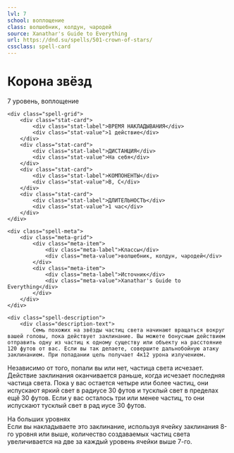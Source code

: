 ```yaml
---
lvl: 7
school: воплощение
class: волшебник, колдун, чародей
source: Xanathar's Guide to Everything
url: https://dnd.su/spells/501-crown-of-stars/
cssclass: spell-card
---
```


<div class="spell-container">
    <div class="spell-header">
        <h1 class="spell-name">Корона звёзд</h1>
        <div class="spell-level">7 уровень, воплощение</div>
    </div>
    
    <div class="spell-grid">
        <div class="stat-card">
            <div class="stat-label">ВРЕМЯ НАКЛАДЫВАНИЯ</div>
            <div class="stat-value">1 действие</div>
        </div>
        <div class="stat-card">
            <div class="stat-label">ДИСТАНЦИЯ</div>
            <div class="stat-value">На себя</div>
        </div>
        <div class="stat-card">
            <div class="stat-label">КОМПОНЕНТЫ</div>
            <div class="stat-value">В, С</div>
        </div>
        <div class="stat-card">
            <div class="stat-label">ДЛИТЕЛЬНОСТЬ</div>
            <div class="stat-value">1 час</div>
        </div>
    </div>
    
    <div class="spell-meta">
        <div class="meta-grid">
            <div class="meta-item">
                <div class="meta-label">Классы</div>
                <div class="meta-value">волшебник, колдун, чародей</div>
            </div>
            <div class="meta-item">
                <div class="meta-label">Источник</div>
                <div class="meta-value">Xanathar's Guide to Everything</div>
            </div>
        </div>
    </div>
    
    <div class="spell-description">
        <div class="description-text">
            Семь похожих на звёзды частиц света начинают вращаться вокруг вашей головы, пока действует заклинание. Вы можете бонусным действием отправить одну из частиц к одному существу или объекту на расстояние 120 футов от вас. Если вы так делаете, совершите дальнобойную атаку заклинанием. При попадании цель получает 4к12 урона излучением.
Независимо от того, попали вы или нет, частица света исчезает. Действие заклинания оканчивается раньше, когда исчезает последняя частица света.
Пока у вас остается четыре или более частиц, они испускают яркий свет в радиусе 30 футов и тусклый свет в пределах ещё 30 футов. Если у вас осталось три или менее частиц, то они испускают тусклый свет в рад иусе 30 футов.
        </div>
        <div class="higher-levels">
            <div class="higher-levels-title">На больших уровнях</div>
            <div class="higher-levels-text">
                Если вы накладываете это заклинание, используя ячейку заклинания 8-го уровня или выше, количество создаваемых частиц света увеличивается на две за каждый уровень ячейки выше 7-го.
            </div>
        </div>
    </div>
</div>